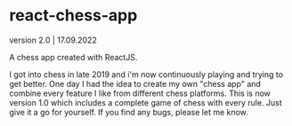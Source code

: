 # react-chess-app


version 2.0 | 
17.09.2022

A chess app created with ReactJS.

I got into chess in late 2019 and i'm now continuously playing and trying to get better. One day I had the idea to create my own "chess app" and combine every feature I like from different chess platforms. This is now version 1.0 which includes a complete game of chess with every rule. Just give it a go for yourself. If you find any bugs, please let me know.
